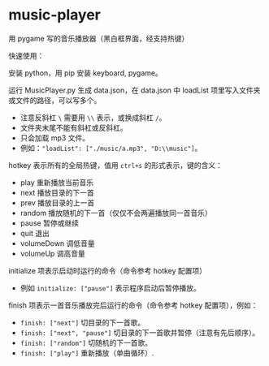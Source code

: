 # music-player

用 pygame 写的音乐播放器（黑白框界面，经支持热键）

快速使用：

安装 python，用 pip 安装 keyboard, pygame。

运行 MusicPlayer.py 生成 data.json，在 data.json 中 loadList 项里写入文件夹或文件的路径，可以写多个。

- 注意反斜杠 `\` 需要用 `\\` 表示，或换成斜杠 `/`。
- 文件夹末尾不能有斜杠或反斜杠。
- 只会加载 mp3 文件。
- 例如：`"loadList": ["./music/a.mp3", "D:\\music"]`。

hotkey 表示所有的全局热键，值用 `ctrl+s` 的形式表示，键的含义：

- play 重新播放当前音乐
- next 播放目录的下一首
- prev 播放目录的上一首
- random 播放随机的下一首（仅仅不会两遍播放同一首音乐）
- pause 暂停或继续
- quit 退出
- volumeDown 调低音量
- volumeUp 调高音量

initialize 项表示启动时运行的命令（命令参考 hotkey 配置项）

- 例如 `initialize: ["pause"]` 表示程序启动后暂停播放。

finish 项表示一首音乐播放完后运行的命令（命令参考 hotkey 配置项），例如：

- `finish: ["next"]` 切目录的下一首歌。
- `finish: ["next", "pause"]` 切目录的下一首歌并暂停（注意有先后顺序）。
- `finish: ["random"]` 切随机的下一首歌。
- `finish: ["play"]` 重新播放（单曲循环）.

